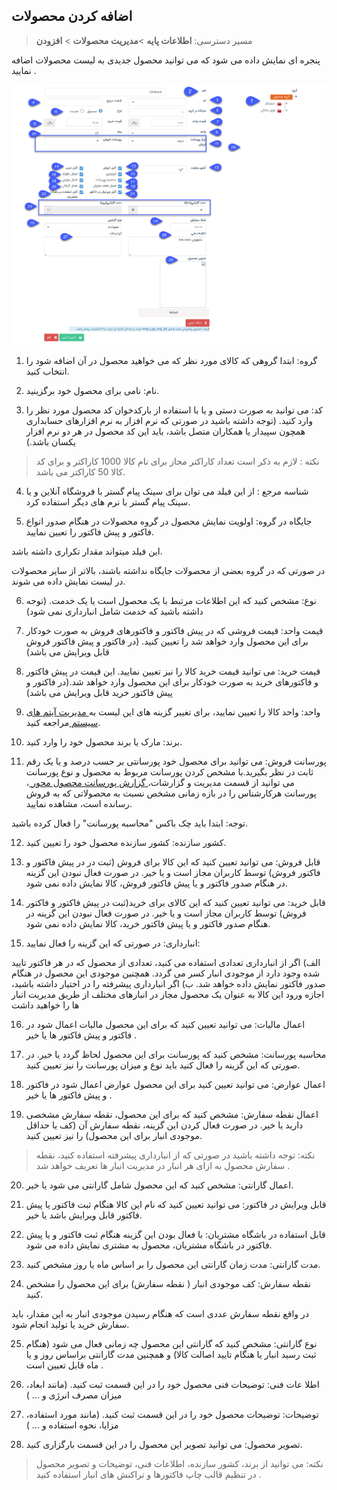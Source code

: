 ﻿## اضافه کردن محصولات

> مسیر دسترسی:  **اطلاعات پایه** >**مدیریت محصولات** > **افزودن**

پنجره ای نمایش داده می شود که می توانید محصول جدیدی به لیست محصولات اضافه نمایید .

![](product1.png) 

 
1. گروه: ابتدا گروهی که کالای مورد نظر که می خواهید محصول  در آن اضافه شود را انتخاب کنید.

2. نام: نامی برای محصول خود برگزینید.

3. کد: می توانید به صورت دستی و یا با استفاده از بارکدخوان کد محصول مورد نظر را وارد کنید. (توجه داشته باشید در صورتی که نرم افزار به نرم افزارهای حسابداری همچون سپیدار یا همکاران متصل باشد، باید این کد محصول در هر دو نرم افزار یکسان باشد.)

> نکته : لازم به ذکر است تعداد کاراکتر مجاز برای نام کالا 1000 کاراکتر و برای کد کالا 50 کاراکتر می باشد. 



4. شناسه مرجع : از این فیلد می توان برای سینک پیام گستر با فروشگاه آنلاین و یا سینک پیام گستر با نرم های دیگر استفاده کرد.

 5. جایگاه در گروه: اولویت نمایش محصول در گروه محصولات در هنگام صدور انواع فاکتور و پیش فاکتور را تعیین نمایید.

این فیلد میتواند مقدار تکراری داشته باشد.

 در صورتی که در گروه بعضی از محصولات جایگاه نداشته باشند، بالاتر از سایر محصولات در لیست نمایش داده می  شوند. 


6. نوع: مشخص کنید که این اطلاعات مرتبط با یک محصول است یا یک خدمت. (توجه داشته باشید که  خدمت شامل انبارداری نمی شود)

7. قیمت واحد: قیمت فروشی که در پیش فاکتور و فاکتورهای فروش به صورت خودکار برای این محصول وارد خواهد شد را تعیین کنید. (در فاکتور و پیش فاکتور فروش قابل ویرایش می باشد)

8. قیمت خرید: می توانید قیمت خرید کالا را نیز تعیین نمایید. این قیمت در پیش فاکتور و فاکتورهای خرید به صورت خودکار برای این محصول وارد خواهد شد.(در فاکتور و پیش فاکتور خرید قابل ویرایش می باشد)

9. واحد: واحد کالا را تعیین نمایید، برای تغییر گزینه های این لیست به[ مدیریت آیتم های سیستم ](https://github.com/1stco/PayamGostarDocs/blob/master/help%202.5.4/Basic-Information/Management-of-system-items/Management-of-system-items.md)مراجعه کنید.

10. برند: مارک یا برند محصول خود را وارد کنید.

11. پورسانت فروش:  می توانید برای محصول خود پورسانتی بر حسب درصد و یا یک رقم ثابت در نظر بگیرید.با مشخص کردن پورسانت مربوط به محصول و نوع پورسانت می توانید از قسمت مدیریت و گزارشات،[ گزارش پورسانت محصول محور ](https://github.com/1stco/PayamGostarDocs/blob/master/help%202.5.4/Management-and-reports/Sales-reports/Payroll-calculation/Product-centric-commission/Product-centric-commission.md)، پورسانت هرکارشناس را در بازه زمانی مشخص نسبت به محصولاتی که به فروش رسانده است، مشاهده نمایید.

توجه: ابتدا باید چک باکس "محاسبه پورسانت" را فعال کرده باشید.

12. کشور سازنده: کشور سازنده محصول خود را تعیین کنید.

13. قابل فروش: می توانید تعیین کنید که این کالا برای فروش (ثبت در در پیش فاکتور و فاکتور فروش) توسط کاربران مجاز است و یا خیر. در صورت فعال نبودن این گزینه در هنگام صدور فاکتور و یا پیش فاکتور فروش، کالا نمایش داده نمی شود.

14. قابل خرید: می توانید تعیین کنید که این کالای برای خرید(ثبت در پیش فاکتور و فاکتور فروش) توسط کاربران مجاز است و یا خیر. در صورت فعال نبودن این گزینه در هنگام صدور فاکتور و یا پیش فاکتور خرید، کالا نمایش داده نمی شود.

15. انبارداری: در صورتی که این گزینه را فعال نمایید:

الف) اگر از انبارداری تعدادی استفاده می کنید، تعدادی از محصول  که در هر فاکتور تایید شده وجود دارد از موجودی انبار کسر می گردد. همچنین موجودی این محصول در هنگام صدور فاکتور نمایش داده خواهد شد.
ب) اگر انبارداری پیشرفته را در اختیار داشته باشید، اجازه ورود این کالا به عنوان یک محصول مجاز در انبارهای مختلف از طریق مدیریت انبار ها را خواهید داشت

16. اعمال مالیات: می توانید تعیین کنید که  برای این محصول مالیات اعمال شود در فاکتور و  پیش فاکتور ها یا خیر .

17. محاسبه پورسانت: مشخص کنید که پورسانت برای این محصول لحاظ گردد یا خیر. در صورتی که این گزینه را فعال کنید باید نوع و میزان پورسانت را نیز تعیین کنید.

18. اعمال عوارض:  می توانید تعیین کنید  برای این محصول عوارض اعمال شود در فاکتور و  پیش فاکتور ها یا خیر .

19. اعمال نقطه سفارش: مشخص کنید که برای این محصول، نقطه سفارش مشخصی دارید یا خیر. در صورت فعال کردن این گزینه، نقطه سفارش آن (کف یا حداقل موجودی انبار برای این محصول) را نیز تعیین کنید.

> نکته: توجه داشته باشید در صورتی که از انبارداری پیشرفته استفاده کنید، نقطه سفارش محصول به ازای هر انبار در مدیریت انبار ها تعریف خواهد شد . 

20. اعمال گارانتی: مشخص کنید که این محصول شامل گارانتی می شود یا خیر.

21. قابل ویرایش در فاکتور: می توانید تعیین کنید که نام این کالا هنگام ثبت فاکتور یا پیش فاکتور قابل ویرایش باشد یا خیر.

22. قابل استفاده در باشگاه مشتریان: با فعال بودن این گزینه هنگام ثبت فاکتور و یا پیش فاکتور در باشگاه مشتریان، محصول به مشتری نمایش داده می شود.

23.  مدت گارانتی: مدت زمان گارانتی این محصول را بر اساس ماه یا روز مشخص کنید.

24. نقطه سفارش: کف موجودی انبار ( نقطه سفارش) برای این محصول را مشخص کنید.

در واقع نقطه سفارش عددی است که هنگام رسیدن موجودی انبار به این مقدار، باید سفارش خرید یا تولید انجام شود. 

25. نوع گارانتی: مشخص کنید که گارانتی این محصول چه زمانی فعال می شود (هنگام ثبت رسید انبار یا هنگام تایید اصالت کالا) و همچنین مدت گارانتی براساس روز و یا ماه قابل تعیین است .

26. اطلا عات فنی: توضیحات فنی محصول خود را در این قسمت ثبت کنید. (مانند ابعاد، میزان مصرف انرژی و ... )

27. توضیحات: توضیحات محصول خود را در این قسمت ثبت کنید. (مانند مورد استفاده، مزایا، نحوه استفاده و ... )

28. تصویر محصول: می توانید تصویر این محصول را در این قسمت بارگزاری کنید.
 
 
> نکته: می توانید از برند، کشور سازنده، اطلاعات فنی، توضیحات و تصویر محصول در تنظیم قالب چاپ فاکتورها و تراکنش های انبار استفاده کنید .

